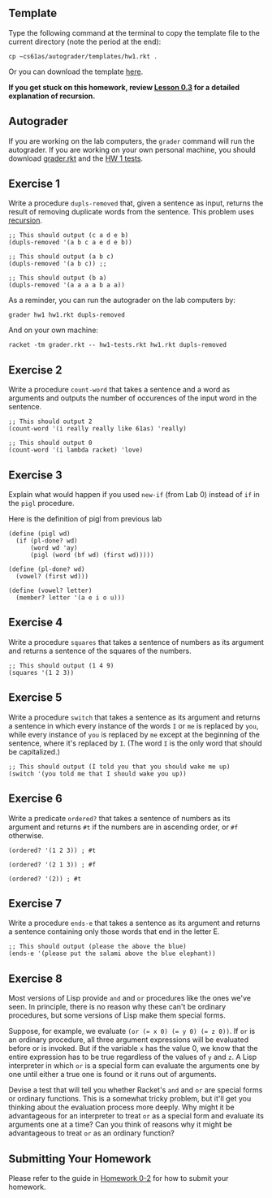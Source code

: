 ## Template

Type the following command at the terminal to copy the template file to the
current directory (note the period at the end):

    
    cp ~cs61as/autograder/templates/hw1.rkt .

Or you can download the template
[here](http://inst.eecs.berkeley.edu/~cs61as/templates/hw1.rkt).

**If you get stuck on this homework, review [Lesson 0.3](https://berkeley-cs61as.github.io/textbook/how-recursion-works.html) 
for a detailed explanation of recursion.**

## Autograder

If you are working on the lab computers, the `grader` command will run the autograder.  If you are working on your own personal machine, you should download [grader.rkt](http://inst.eecs.berkeley.edu/~cs61as/autograder/grader.rkt) and the [HW 1 tests](http://inst.eecs.berkeley.edu/~cs61as/autograder/tests/hw1-tests.rkt).

## Exercise 1

Write a procedure `dupls-removed` that, given a sentence as input, returns the
result of removing duplicate words from the sentence. This problem uses
[recursion](https://berkeley-cs61as.github.io/textbook/how-recursion-works.html).

```
;; This should output (c a d e b)
(dupls-removed '(a b c a e d e b)) 
```

```
;; This should output (a b c)
(dupls-removed '(a b c)) ;;
```

```
;; This should output (b a) 
(dupls-removed '(a a a a b a a))
```

As a reminder, you can run the autograder on the lab computers by:

    
    grader hw1 hw1.rkt dupls-removed

And on your own machine:


    racket -tm grader.rkt -- hw1-tests.rkt hw1.rkt dupls-removed


## Exercise 2

  
Write a procedure `count-word` that takes a sentence and a word as arguments
and outputs the number of occurences of the input word in the sentence.

```
;; This should output 2
(count-word '(i really really like 61as) 'really)
```

```
;; This should output 0
(count-word '(i lambda racket) 'love)
```

## Exercise 3

  
Explain what would happen if you used `new-if` (from Lab 0) instead of `if` in
the `pigl` procedure.

Here is the definition of pigl from previous lab

```
(define (pigl wd)
  (if (pl-done? wd)
      (word wd 'ay)
      (pigl (word (bf wd) (first wd)))))

(define (pl-done? wd)
  (vowel? (first wd)))

(define (vowel? letter)
  (member? letter '(a e i o u)))
```

## Exercise 4

  
Write a procedure `squares` that takes a sentence of numbers as its argument
and returns a sentence of the squares of the numbers.

```
;; This should output (1 4 9)
(squares '(1 2 3))
```

## Exercise 5

  
Write a procedure `switch` that takes a sentence as its argument and returns a
sentence in which every instance of the words `I` or `me` is replaced by `you`,
while every instance of `you` is replaced by `me` except at the beginning of
the sentence, where it's replaced by `I`. (The word `I` is the only word that
should be capitalized.)

```
;; This should output (I told you that you should wake me up)
(switch '(you told me that I should wake you up))
```

## Exercise 6

Write a predicate `ordered?` that takes a sentence of numbers as its argument
and returns `#t` if the numbers are in ascending order, or `#f` otherwise.

```
(ordered? '(1 2 3)) ; #t
```

```
(ordered? '(2 1 3)) ; #f
```

```
(ordered? '(2)) ; #t
```

## Exercise 7

  
Write a procedure `ends-e` that takes a sentence as its argument and returns a
sentence containing only those words that end in the letter E.

```
;; This should output (please the above the blue)
(ends-e '(please put the salami above the blue elephant))
```

## Exercise 8

Most versions of Lisp provide `and` and `or` procedures like the ones we've
seen. In principle, there is no reason why these can't be ordinary procedures,
but some versions of Lisp make them special forms.

Suppose, for example, we
evaluate `(or (= x 0) (= y 0) (= z 0))`. If `or` is an ordinary procedure, all
three argument expressions will be evaluated before or is invoked. But if the
variable `x` has the value 0, we know that the entire expression has to be
true regardless of the values of `y` and `z`. A Lisp interpreter in which `or`
is a special form can evaluate the arguments one by one until either a true
one is found or it runs out of arguments.

Devise a test that will tell you whether Racket's `and` and
`or` are special forms or ordinary functions. This is a somewhat tricky problem,
but it'll get you thinking about the evaluation process more deeply.
Why might it be advantageous for an interpreter to treat `or`
as a special form and evaluate its arguments one at a time? Can you think of
reasons why it might be advantageous to treat `or` as an ordinary function?

## Submitting Your Homework

Please refer to the guide in [Homework 0-2](/textbook/homework-0.2.html#sub9) for how to submit your homework.

